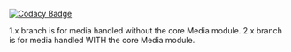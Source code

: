 [![Codacy Badge](https://api.codacy.com/project/badge/Grade/0fb117cec7554bd88a6dbbe8460befc7)](https://www.codacy.com/app/pingevt/bluecadet_image_derivatives?utm_source=github.com&amp;utm_medium=referral&amp;utm_content=bluecadet/bluecadet_image_derivatives&amp;utm_campaign=Badge_Grade)

1.x branch is for media handled without the core Media module.
2.x branch is for media handled WITH the core Media module.
